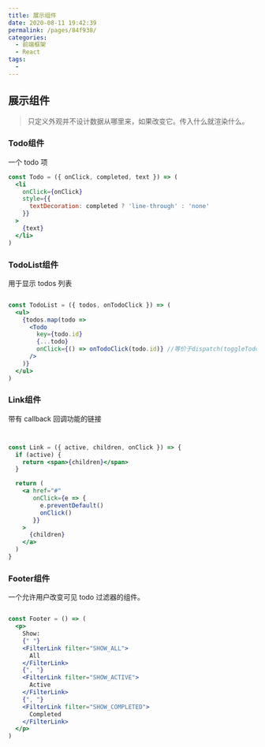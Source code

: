 ```yaml
---
title: 展示组件
date: 2020-08-11 19:42:39
permalink: /pages/84f938/
categories: 
  - 前端框架
  - React
tags: 
  - 
---
```

## 展示组件

>  只定义外观并不设计数据从哪里来，如果改变它。传入什么就渲染什么。



### Todo组件

一个 todo 项

```jsx
const Todo = ({ onClick, completed, text }) => (
  <li
    onClick={onClick}
    style={{
      textDecoration: completed ? 'line-through' : 'none'
    }}
  >
    {text}
  </li>
)
```





### TodoList组件

用于显示 todos 列表

```jsx

const TodoList = ({ todos, onTodoClick }) => (
  <ul>
    {todos.map(todo =>
      <Todo
        key={todo.id}
        {...todo}
        onClick={() => onTodoClick(todo.id)} //等价于dispatch(toggleTodo(todo.id))
      />
    )}
  </ul>
)
```

### Link组件

带有 callback 回调功能的链接

```jsx


const Link = ({ active, children, onClick }) => {
  if (active) {
    return <span>{children}</span>
  }

  return (
    <a href="#"
       onClick={e => {
         e.preventDefault()
         onClick()
       }}
    >
      {children}
    </a>
  )
}
```

### Footer组件

一个允许用户改变可见 todo 过滤器的组件。

```jsx

const Footer = () => (
  <p>
    Show:
    {" "}
    <FilterLink filter="SHOW_ALL">
      All
    </FilterLink>
    {", "}
    <FilterLink filter="SHOW_ACTIVE">
      Active
    </FilterLink>
    {", "}
    <FilterLink filter="SHOW_COMPLETED">
      Completed
    </FilterLink>
  </p>
)
```

